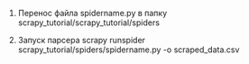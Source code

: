 1. Перенос файла spidername.py в папку scrapy_tutorial/scrapy_tutorial/spiders

2. Запуск парсера scrapy runspider scrapy_tutorial/spiders/spidername.py -o scraped_data.csv


